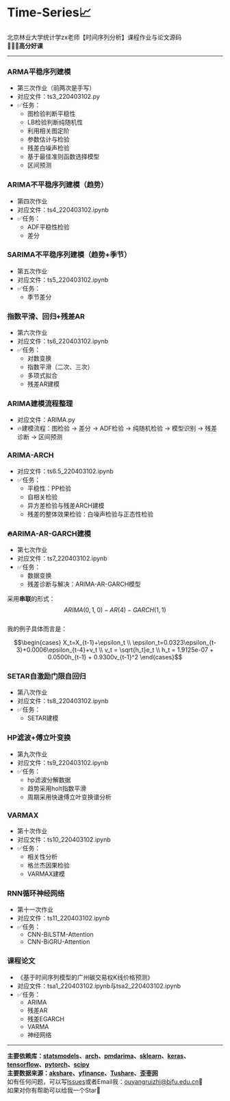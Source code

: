 # Time-Series📈
北京林业大学统计学zx老师【时间序列分析】课程作业与论文源码  
🚀🚀🚀**高分好课** 
***
### ARMA平稳序列建模
- 第三次作业（前两次是手写）
- 对应文件：ts3_220403102.py
- ✅任务：
  - 图检验判断平稳性
  - LB检验判断纯随机性
  - 利用相关图定阶
  - 参数估计与检验
  - 残差白噪声检验
  - 基于最佳准则函数选择模型
  - 区间预测
### ARIMA不平稳序列建模（趋势）
- 第四次作业
- 对应文件：ts4_220403102.ipynb
- ✅任务：
  - ADF平稳性检验
  - 差分
### SARIMA不平稳序列建模（趋势+季节）
- 第五次作业
- 对应文件：ts5_220403102.ipynb
- ✅任务：
  - 季节差分
### 指数平滑、回归+残差AR
- 第六次作业
- 对应文件：ts6_220403102.ipynb
- ✅任务：
  - 对数变换
  - 指数平滑（二次、三次）
  - 多项式拟合
  - 残差AR建模
### ARIMA建模流程整理
- 对应文件：ARIMA.py
- 🔥建模流程：图检验 -> 差分 -> ADF检验 -> 纯随机检验 -> 模型识别 -> 残差诊断 -> 区间预测
### ARIMA-ARCH
- 对应文件：ts6.5_220403102.ipynb
- ✅任务：
  - 平稳性：PP检验
  - 自相关检验
  - 异方差检验与残差ARCH建模
  - 残差的整体效果检验：白噪声检验与正态性检验
### 🔥ARIMA-AR-GARCH建模
- 第七次作业
- 对应文件：ts7_220403102.ipynb
- ✅任务：
  - 数据变换
  - 残差诊断与解决：ARIMA-AR-GARCH模型

采用**串联**的形式：
$$ARIMA(0,1,0)-AR(4)-GARCH(1,1)$$  
我的例子具体而言是：

$$\begin{cases}
X_t=X_{t-1}+\epsilon_t \\
\epsilon_t=0.0323\epsilon_{t-3}+0.0006\epsilon_{t-4}+v_t \\
v_t = \sqrt{h_t}e_t  \\ 
h_t = 1.9125e-07 + 0.0500h_{t-1} + 0.9300v_{t-1}^2
\end{cases}$$
### SETAR自激励门限自回归
- 第八次作业
- 对应文件：ts8_220403102.ipynb
- ✅任务：
  - SETAR建模
### HP滤波+傅立叶变换
- 第九次作业
- 对应文件：ts9_220403102.ipynb
- ✅任务：
  - hp滤波分解数据
  - 趋势采用holt指数平滑
  - 周期采用快速傅立叶变换谱分析
### VARMAX
- 第十次作业
- 对应文件：ts10_220403102.ipynb
- ✅任务：
  - 相关性分析
  - 格兰杰因果检验
  - VARMAX建模
### RNN循环神经网络
- 第十一次作业
- 对应文件：ts11_220403102.ipynb
- ✅任务：
  - CNN-BiLSTM-Attention
  - CNN-BiGRU-Attention
### 课程论文
- 《基于时间序列模型的广州碳交易权K线价格预测》
- 对应文件：tsa1_220403102.ipynb与tsa2_220403102.ipynb
- ✅任务：
  - ARIMA
  - 残差AR
  - 残差EGARCH
  - VARMA
  - 神经网络
***
__主要依赖库：[statsmodels](https://www.statsmodels.org/stable/index.html)、[arch](http://bashtage.github.io/arch/)、[pmdarima](https://pypi.org/project/pmdarima/)、[sklearn](https://scikit-learn.org/stable/)、[keras](https://keras-cn.readthedocs.io/en/latest/)、[tensorflow](https://tensorflow.google.cn/?hl=zh-cn)、[pytorch](https://pytorch-cn.readthedocs.io/zh/latest/)、[scipy](https://docs.scipy.org/doc/scipy-1.13.0/index.html)__   
__主要数据来源：[akshare](https://akshare.akfamily.xyz/)、[yfinance](https://pypi.org/project/yfinance/)、[Tushare](https://tushare.pro/document/2)、[歪枣网](http://waizaowang.com/api/detail/101)__  
如有任何问题，可以写[Issues](https://github.com/ouyangruizhi/Time-Series/issues)或者Email我：ouyangruizhi@bjfu.edu.cn📮  
如果对你有帮助可以给我一个Star🌟
